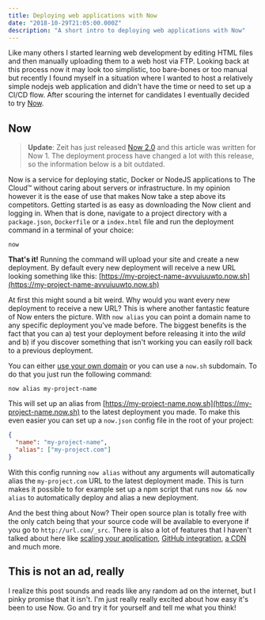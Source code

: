 ```yaml
---
title: Deploying web applications with Now
date: "2018-10-29T21:05:00.000Z"
description: "A short intro to deploying web applications with Now"
---
```


Like many others I started learning web development by editing HTML files and then manually uploading them to a web host via FTP. Looking back at this process now it may look too simplistic, too bare-bones or too manual but recently I found myself in a situation where I wanted to host a relatively simple nodejs web application and didn't have the time or need to set up a CI/CD flow. After scouring the internet for candidates I eventually decided to try [Now](https://zeit.co/now).

## Now

> **Update**: Zeit has just released [Now 2.0](https://zeit.co/blog/now-2) and this article was written for Now 1. The deployment process have changed a lot with this release, so the information below is a bit outdated.

Now is a service for deploying static, Docker or NodeJS applications to The Cloud™ without caring about servers or infrastructure. In my opinion however it is the ease of use that makes Now take a step above its competitors. Getting started is as easy as downloading the Now client and logging in. When that is done, navigate to a project directory with a `package.json`, `Dockerfile` or a `index.html` file and run the deployment command in a terminal of your choice:

```shell
now
```

**That's it!** Running the command will upload your site and create a new deployment. By default every new deployment will receive a new URL looking something like this: [https://my-project-name-avvuiuuwto.now.sh](https://my-project-name-avvuiuuwto.now.sh)

At first this might sound a bit weird. Why would you want every new deployment to receive a new URL? This is where another fantastic feature of Now enters the picture. With `now alias` you can point a domain name to any specific deployment you've made before. The biggest benefits is the fact that you can a) test your deployment before releasing it into the _wild_ and b) if you discover something that isn't working you can easily roll back to a previous deployment.

You can either [use your own domain](https://zeit.co/docs/getting-started/assign-a-domain-name#2.-using-a-custom-domain,-managed-by-now) or you can use a `now.sh` subdomain. To do that you just run the following command:

```shell
now alias my-project-name
```

This will set up an alias from [https://my-project-name.now.sh](https://my-project-name.now.sh) to the latest deployment you made. To make this even easier you can set up a `now.json` config file in the root of your project:

```json
{
  "name": "my-project-name",
  "alias": ["my-project.com"]
}
```

With this config running `now alias` without any arguments will automatically alias the `my-project.com` URL to the latest deployment made. This is turn makes it possible to for example set up a npm script that runs `now && now alias` to automatically deploy and alias a new deployment.

And the best thing about Now? Their open source plan is totally free with the only catch being that your source code will be available to everyone if you go to `http://url.com/_src`. There is also a lot of features that I haven't talked about here like [scaling your application](https://zeit.co/docs/getting-started/scaling), [GitHub integration](https://zeit.co/docs/integrations/now-for-github), [a CDN](https://zeit.co/docs/features/cdn) and much more.

## This is not an ad, really

I realize this post sounds and reads like any random ad on the internet, but I pinky promise that it isn't. I'm just really really excited about how easy it's been to use Now. Go and try it for yourself and tell me what you think!
